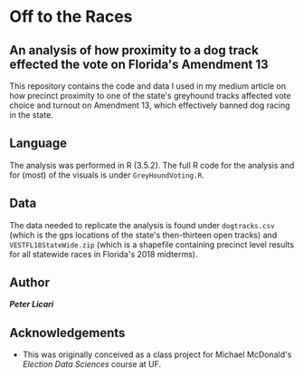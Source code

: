 # Off to the Races
## An analysis of how proximity to a dog track effected the vote on Florida's Amendment 13

This repository contains the code and data I used in my medium article on how precinct proximity to one of the state's greyhound tracks affected vote choice and turnout on Amendment 13, which effectively banned dog racing in the state.

## Language
The analysis was performed in R (3.5.2). The full R code for the analysis and for (most) of the visuals is under `GreyHoundVoting.R`.

## Data
The data needed to replicate the analysis is found under `dogtracks.csv` (which is the gps locations of the state's then-thirteen open tracks) and `VESTFL18StateWide.zip` (which is a shapefile containing precinct level results for all statewide races in Florida's 2018 midterms). 

## Author
***Peter Licari***

## Acknowledgements
* This was originally conceived as a class project for Michael McDonald's *Election Data Sciences* course at UF.    